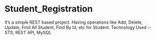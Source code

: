 # Student_Registration
It’s a simple REST based project. Having operations like Add, Delete, Update, Find All Student, Find By Id, etc for Student.
Technology Used :-STS, REST API,  MySQL
